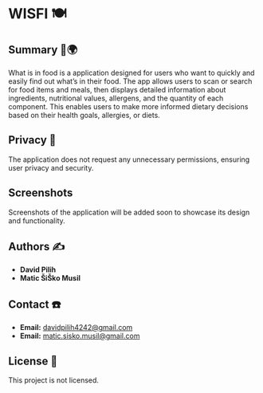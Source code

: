 # WISFI  🍽️

## Summary 🍔🌍
What is in food is a application designed for users who want to quickly and easily find out what’s in their food. The app allows users to scan or search for food items and meals, then displays detailed information about ingredients, nutritional values, allergens, and the quantity of each component. This enables users to make more informed dietary decisions based on their health goals, allergies, or diets.

## Privacy 🔐

The application does not request any unnecessary permissions, ensuring user privacy and security.

## Screenshots

Screenshots of the application will be added soon to showcase its design and functionality.

## Authors ✍️

- **David Pilih**
- **Matic ŠiŠko Musil**

## Contact ☎️

- **Email:** [davidpilih4242@gmail.com](mailto:davidpilih4242@gmail.com)
- **Email:** [matic.sisko.musil@gmail.com](mailto:matic.sisko.musil@gmail.com)

## License 📄

This project is not licensed.
